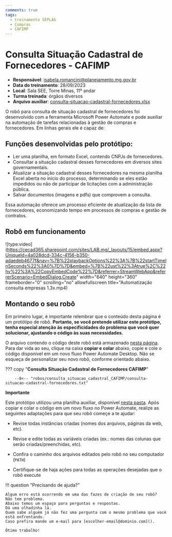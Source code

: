 ```yaml
---
comments: true
tags:
  - treinamento SEPLAG
  - Compras 
  - CAFIMP
---
```


# Consulta Situação Cadastral de Fornecedores - CAFIMP

- **Responsável**: isabela.romancini@planejamento.mg.gov.br
- **Data do treinamento**: 28/09/2023
- **Local**: Sala SEE, Torre Minas, 11º andar
- **Turma treinada**: órgãos diversos
- **Arquivo auxiliar**: [consulta-situacao-cadastral-fornecedores.xlsx](https://github.com/lab-mg/automatizacoes/blob/main/robos/consulta_situacao_cadastral_CAFIMP/consulta-situacao-cadastral-fornecedores.xlsx)

O robô para consulta de situação cadastral de fornecedores foi desenvolvido com a ferramenta Microsoft Power Automate e pode auxiliar na automação de tarefas relacionadas à gestão de compras e fornecedores.
Em linhas gerais ele é capaz de:

## Funções desenvolvidas pelo protótipo:

- Ler uma planilha, em formato Excel, contendo CNPJs de fornecedores.
- Consultar a situação cadastral desses fornecedores em diversos sites governamentais.
- Atualizar a situação cadastral desses fornecedores na mesma planilha Excel aberta no início do processo, determinando se eles estão impedidos ou não de participar de licitações com a administração pública.
- Salvar documentos (imagens e pdfs) que comprovem a consulta.

Essa automação oferece um processo eficiente de atualização da lista de fornecedores, economizando tempo em processos de compras e gestão de contratos.

## Robô em funcionamento

![type:video](https://cecad365.sharepoint.com/sites/LAB.mg/_layouts/15/embed.aspx?UniqueId=4a028dcd-334c-4156-b350-adaedeb4677f&nav=%7B%22playbackOptions%22%3A%7B%22startTimeInSeconds%22%3A0%7D%7D&embed=%7B%22ust%22%3Atrue%2C%22hv%22%3A%22CopyEmbedCode%22%7D&referrer=StreamWebApp&referrerScenario=EmbedDialog.Create" width="640" height="360" frameborder="0" scrolling="no" allowfullscreen title="Automatização consulta empresas 1.3x.mp4)

## Montando o seu robô

Em primeiro lugar, é importante relembrar que o conteúdo desta página é um protótipo de robô. **Portanto, se você pretende utilizar este protótipo, tenha especial atenção às especificidades do problema que você quer solucionar, ajustando o código às suas necessidades.**

O arquivo contendo o código deste robô está armazenado [nesta página](https://github.com/lab-mg/automatizacoes/blob/main/robos/consulta_situacao_cadastral_CAFIMP/consulta-situacao-cadastral-fornecedores.txt). Para dar vida ao seu, clique na caixa **copiar e colar** abaixo, copie e cole o código disponível em um novo fluxo Power Automate Desktop.
Não se esqueça de personalizar seu novo robô, conforme orientado abaixo.

??? copy "**Consulta Situação Cadastral de Fornecedores CAFIMP**"

        --8<-- "robos/consulta_situacao_cadastral_CAFIMP/consulta-situacao-cadastral-fornecedores.txt"

**Importante**

Este protótipo utilizou uma planilha auxiliar, disponível [nesta pasta](https://github.com/lab-mg/automatizacoes/blob/main/robos/consulta_situacao_cadastral_CAFIMP/). Após copiar e colar o código em um novo fluxo no Power Automate, realize as seguintes adaptações para que seu robô começe a te ajudar:

  - Revise todas instâncias criadas (nomes dos arquivos, páginas da web, etc).

  - Revise e edite todas as variáveis criadas (ex.: nomes das colunas que serão criadas/preenchidas, etc).

  - Confira o caminho dos arquivos editados pelo robô no seu computador (`PATH`) 

  - Certifique-se de haja ações para todas as operações desejadas que o robô execute

!!! question "Precisando de ajuda?"

    Algum erro está ocorrendo em uma das fazes de criação de seu robô?
    Não tem problema.
    Abaixo temos um espaço para perguntas e respostas.
    Dá uma olhadinha lá.
    Quem sabe alguém já não fez uma pergunta com o mesmo problema que você está enfrentando.
    Caso prefira mande um e-mail para [escolher-email@dominio.com]().

    Ótimo trabalho!
